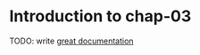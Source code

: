 # Introduction to chap-03

TODO: write [great documentation](http://jacobian.org/writing/what-to-write/)

